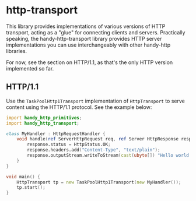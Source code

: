# http-transport

This library provides implementations of various versions of HTTP transport,
acting as a "glue" for connecting clients and servers. Practically speaking,
the handy-http-transport library provides HTTP server implementations you can
use interchangeably with other handy-http libraries.

For now, see the section on HTTP/1.1, as that's the only HTTP version
implemented so far.

## HTTP/1.1

Use the `TaskPoolHttp1Transport` implementation of `HttpTransport` to serve content
using the HTTP/1.1 protocol. See the example below:

```d
import handy_http_primitives;
import handy_http_transport;

class MyHandler : HttpRequestHandler {
    void handle(ref ServerHttpRequest req, ref Server HttpResponse resp) {
        response.status = HttpStatus.OK;
        response.headers.add("Content-Type", "text/plain");
        response.outputStream.writeToStream(cast(ubyte[]) "Hello world!");
    }
}

void main() {
    HttpTransport tp = new TaskPoolHttp1Transport(new MyHandler());
    tp.start();
}
```